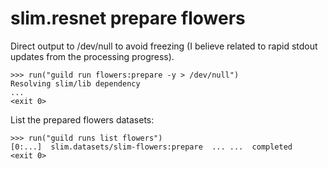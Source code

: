 # slim.resnet prepare flowers

Direct output to /dev/null to avoid freezing (I believe related to
rapid stdout updates from the processing progress).

    >>> run("guild run flowers:prepare -y > /dev/null")
    Resolving slim/lib dependency
    ...
    <exit 0>

List the prepared flowers datasets:

    >>> run("guild runs list flowers")
    [0:...]  slim.datasets/slim-flowers:prepare  ... ...  completed
    <exit 0>
